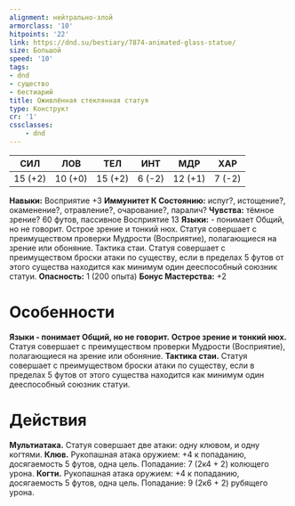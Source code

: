 ```yaml
---
alignment: нейтрально-злой
armorclass: '10'
hitpoints: '22'
link: https://dnd.su/bestiary/7874-animated-glass-statue/
size: Большой
speed: '10'
tags:
- dnd
- существо
- бестиарий
title: Оживлённая стеклянная статуя
type: Конструкт
cr: '1'
cssclasses:
    - dnd
---
```



| СИЛ | ЛОВ | ТЕЛ | ИНТ | МДР | ХАР |
|---|---|---|---|---|---|
| 15 (+2) | 10 (+0) | 15 (+2) | 6 (-2) | 12 (+1) | 7 (-2) |
**Навыки:** Восприятие +3
**Иммунитет К Состоянию:** испуг?, истощение?, окаменение?, отравление?, очарование?, паралич?
**Чувства:** тёмное зрение? 60 футов, пассивное Восприятие 13
**Языки:** - понимает Общий, но не говорит.
Острое зрение и тонкий нюх. Статуя совершает с преимуществом проверки Мудрости (Восприятие), полагающиеся на зрение или обоняние.
Тактика стаи. Статуя совершает с преимуществом броски атаки по существу, если в пределах 5 футов от этого существа находится как минимум один дееспособный союзник статуи.
**Опасность:** 1 (200 опыта)
**Бонус Мастерства:** +2


# Особенности
**Языки - понимает Общий, но не говорит.** 
**Острое зрение и тонкий нюх.** Статуя совершает с преимуществом проверки Мудрости (Восприятие), полагающиеся на зрение или обоняние.
**Тактика стаи.** Статуя совершает с преимуществом броски атаки по существу, если в пределах 5 футов от этого существа находится как минимум один дееспособный союзник статуи.


# Действия
**Мультиатака.** Статуя совершает две атаки: одну клювом, и одну когтями.
**Клюв.** Рукопашная атака оружием: +4 к попаданию, досягаемость 5 футов, одна цель. Попадание: 7 (2к4 + 2) колющего урона.
**Когти.** Рукопашная атака оружием: +4 к попаданию, досягаемость 5 футов, одна цель. Попадание: 9 (2к6 + 2) рубящего урона.